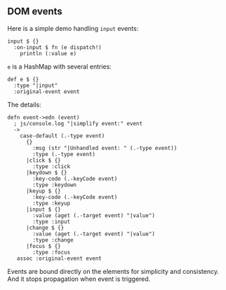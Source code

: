 ## DOM events

Here is a simple demo handling `input` events:

```
input $ {}
  :on-input $ fn (e dispatch!)
    println (:value e)
```

`e` is a HashMap with several entries:

```
def e $ {}
  :type "|input"
  :original-event event
```

The details:

```
defn event->edn (event)
  ; js/console.log "|simplify event:" event
  ->
    case-default (.-type event)
      {}
        :msg (str "|Unhandled event: " (.-type event))
        :type (.-type event)
      |click $ {}
        :type :click
      |keydown $ {}
        :key-code (.-keyCode event)
        :type :keydown
      |keyup $ {}
        :key-code (.-keyCode event)
        :type :keyup
      |input $ {}
        :value (aget (.-target event) "|value")
        :type :input
      |change $ {}
        :value (aget (.-target event) "|value")
        :type :change
      |focus $ {}
        :type :focus
   assoc :original-event event
```

Events are bound directly on the elements for simplicity and consistency. And it stops propagation when event is triggered.

